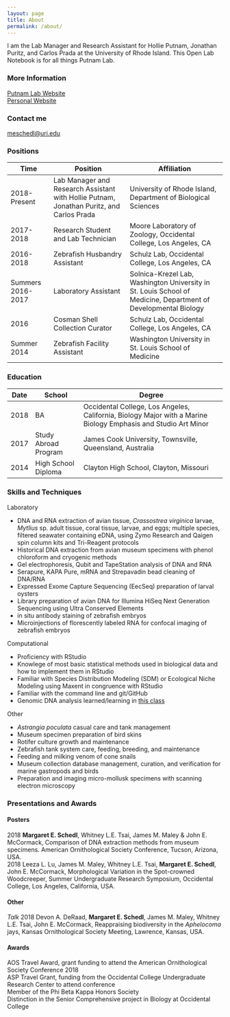 ```yaml
---
layout: page
title: About
permalink: /about/
---
```


I am the Lab Manager and Research Assistant for Hollie Putnam, Jonathan Puritz, and Carlos Prada at the University of Rhode Island. This Open Lab Notebook is for all things Putnam Lab.



### More Information

[Putnam Lab Website](http://putnamlab.com/)  
[Personal Website](https://meschedl.github.io/)

### Contact me

[meschedl@uri.edu](mailto:meschedl@uri.edu)


### Positions

|Time|Position| Affiliation|
|--|--|--|
|2018-Present	| Lab Manager and Research Assistant with Hollie Putnam, Jonathan Puritz, and Carlos Prada | University of Rhode Island, Department of Biological Sciences|
|2017-2018		| Research Student and Lab Technician | Moore Laboratory of Zoology, Occidental College, Los Angeles, CA|
|2016-2018	| Zebrafish Husbandry Assistant | Schulz Lab, Occidental College, Los Angeles, CA|
|Summers 2016-2017	| Laboratory Assistant | Solnica-Krezel Lab, Washington University in St. Louis School of Medicine, Department of Developmental Biology|
|2016 		| Cosman Shell Collection Curator | Schulz Lab, Occidental College, Los Angeles, CA|
|Summer 2014 | Zebrafish Facility Assistant | Washington University in St. Louis School of Medicine|


### Education

|Date|School| Degree|
|--|--|--|
|2018 |	BA | Occidental College, Los Angeles, California, Biology Major with a Marine Biology Emphasis and Studio Art Minor|
|2017 |	Study Abroad Program | James Cook University, Townsville, Queensland, Australia|
|2014 |	High School Diploma | Clayton High School, Clayton, Missouri|



###  Skills and Techniques

Laboratory
- DNA and RNA extraction of avian tissue, _Crassostrea virginica_ larvae, _Mytlius_ sp. adult tissue, coral tissue, larvae, and eggs; multiple species, filtered seawater containing eDNA, using Zymo Research and Qaigen spin column kits and Tri-Reagent protocols
- Historical DNA extraction from avian museum specimens with phenol chloroform and cryogenic methods
- Gel electrophoresis, Qubit and TapeStation analysis of DNA and RNA
- Serapure, KAPA Pure, mRNA and Strepavadin bead cleaning of DNA/RNA
- Expressed Exome Capture Sequencing (EecSeq) preparation of larval oysters
- Library preparation of avian DNA for Illumina HiSeq Next Generation Sequencing using Ultra Conserved Elements
- in situ antibody staining of zebrafish embryos
- Microinjections of florescently labeled RNA for confocal imaging of zebrafish embryos

Computational
- Proficiency with RStudio
- Knowlege of most basic statistical methods used in biological data and how to implement them in RStudio
- Familiar with Species Distribution Modeling (SDM) or Ecological Niche Modeling using Maxent in congruence with RStudio
- Familiar with the command line and git/GitHub
- Genomic DNA analysis learned/learning in [this class](https://github.com/jpuritz/BIO_594_2019)


Other
- _Astrangia poculata_ casual care and tank management
- Museum specimen preparation of bird skins
- Rotifer culture growth and maintenance
- Zebrafish tank system care, feeding, breeding, and maintenance
- Feeding and milking venom of cone snails
- Museum collection database management, curation, and verification for marine gastropods and birds
- Preparation and imaging micro-mollusk specimens with scanning electron microscopy


### Presentations and Awards

#### Posters
2018 **Margaret E. Schedl**, Whitney L.E. Tsai, James M. Maley & John E. McCormack, Comparison of DNA extraction methods from museum specimens. American Ornithological Society Conference, Tucson, Arizona, USA.  
2018 Leeza L. Lu, James M. Maley, Whitney L.E. Tsai, **Margaret E. Schedl**, John E. McCormack, Morphological Variation in the Spot-crowned Woodcreeper, Summer Undergraduate Research Symposium, Occidental College, Los Angeles, California, USA.

#### Other
_Talk_ 2018 Devon A. DeRaad, **Margaret E. Schedl**, James M. Maley, Whitney L.E. Tsai, John E. McCormack, Reappraising biodiversity in the _Aphelocoma_ jays, Kansas Ornithological Society Meeting, Lawrence, Kansas, USA.

#### Awards
AOS Travel Award, grant funding to attend the American Ornithological Society Conference 2018  
ASP Travel Grant, funding from the Occidental College Undergraduate Research Center to attend conference  
Member of the Phi Beta Kappa Honors Society  
Distinction in the Senior Comprehensive project in Biology at Occidental College
